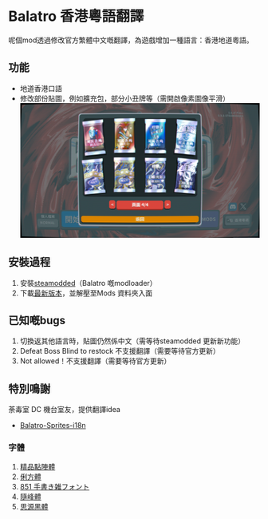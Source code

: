 # Balatro 香港粵語翻譯

呢個mod透過修改官方繁體中文嘅翻譯，為遊戲增加一種語言：香港地道粵語。

## 功能

- 地道香港口語
- 修改部份貼圖，例如擴充包，部分小丑牌等（需開啟像素圖像平滑）
  ![擴充包貼圖](./image/packs.png)

## 安裝過程

1. 安裝[steamodded](https://github.com/Steamopollys/Steamodded)（Balatro 嘅modloader）
2. 下載[最新版本](https://github.com/CUexter/Balatro-HK-Translation/releases/)，並解壓至Mods 資料夾入面

## 已知嘅bugs

1. 切換返其他語言時，貼圖仍然係中文（需等待steamodded 更新新功能）
2. Defeat Boss Blind to restock 不支援翻譯（需要等待官方更新）
3. Not allowed！不支援翻譯（需要等待官方更新）

## 特別鳴謝

荼毒室 DC 機台室友，提供翻譯idea

- [Balatro-Sprites-i18n](https://github.com/Signez/balatro-sprites-i18n)

### 字體

1. [精品點陣體](https://github.com/scott0107000/BoutiqueBitmap9x9)
2. [俐方體](https://github.com/ACh-K/Cubic-11)
3. [851 手書き雑フォント](https://pm85122.onamae.jp/851fontpage.html)
4. [隨峰體](https://cjkfonts.io/blog/ThePeakFont)
5. [思源黑體](https://github.com/adobe-fonts/source-han-sans)
